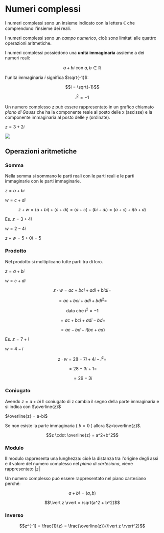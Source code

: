 ﻿# Numeri complessi
I numeri complessi sono un insieme indicato con la lettera $\mathbb{C}$ che comprendono l'insieme dei reali.

I numeri complessi sono un *campo numerico*, cioè sono limitati alle quattro operazioni aritmetiche.

I numeri complessi possiedono una **unità immaginaria** assieme a dei numeri reali:

$$a+bi \text{ con } a,b \in \mathbb{R}$$

l'unità immaginaria $i$ significa $\sqrt{-1}$:

$$i = \sqrt{-1}$$

$$i^2 = -1$$

Un numero complesso $z$ può essere rappresentato in un grafico chiamato *piano di Gauss* che ha la componente reale al posto delle x (ascisse) e la componente immaginaria al posto delle y (ordinate).

$z = 3+2i$

![](https://i.ibb.co/S6vNjHg/gauss.png)

## Operazioni aritmetiche

### Somma

Nella somma si sommano le parti reali con le parti reali e le parti immaginarie con le parti immaginarie.

$z = a+bi$

$w = c+di$

$$z+w=(a+bi) + (c+di) = (a+c) + (bi + di) = (a+c) + i(b+d)$$

Es.
$z = 3+4i$

$w = 2-4i$

$z + w = 5+0i = 5$ 

### Prodotto

Nel prodotto si moltiplicano tutte parti tra di loro.

$z = a+bi$

$w = c+di$

$$z \cdot w = ac + bci + adi + bidi =$$

$$= ac + bci + adi + bdi^2 =$$

$$\text{dato che } i^2 = -1$$

$$= ac + bci + adi - bd =$$

$$= ac -bd + i(bc + ad)$$

Es.
$z = 7+i$

$w = 4-i$

$$z \cdot w = 28 - 7i + 4i - i^2 =$$

$$= 28 - 3i +1 =$$

$$= 29 - 3i$$

### Coniugato

Avendo $z = a+bi$
Il coniugato di z cambia il segno della parte immaginaria e si indica con $\overline{z}$

$\overline{z} = a-bi$

Se non esiste la parte immaginaria ( $b=0$ ) allora $z=\overline{z}$.

$$z \cdot \overline{z} = a^2+b^2$$


### Modulo

Il modulo rappresenta una lunghezza: cioè la distanza tra l'origine degli assi e il valore del numero complesso nel *piano di cartesiano*, viene rappresentato $\lvert z \rvert$

Un numero complesso può essere rappresentato nel piano cartesiano perché:

$$a+bi = (a,b)$$

$$\lvert z \rvert = \sqrt{a^2 + b^2}$$

### Inverso

$$z^{-1} = \frac{1}{z} = \frac{\overline{z}}{\lvert z \rvert^2}$$


